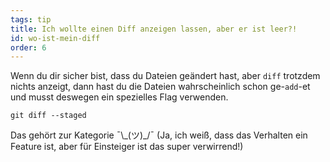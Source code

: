 ```yaml
---
tags: tip
title: Ich wollte einen Diff anzeigen lassen, aber er ist leer?!
id: wo-ist-mein-diff
order: 6
---
```


Wenn du dir sicher bist, dass du Dateien geändert hast, aber `diff` trotzdem nichts anzeigt, dann hast du die Dateien wahrscheinlich schon ge-`add`-et und musst deswegen ein spezielles Flag verwenden.

```git
git diff --staged
```

Das gehört zur Kategorie &macr;\\\_(ツ)\_/&macr; (Ja, ich weiß, dass das Verhalten ein Feature ist, aber für Einsteiger ist das super verwirrend!)
